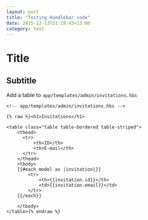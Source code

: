 ```yaml
---
layout: post
title: "Testing Handlebar code"
date: 2015-12-13T21:19:43+13:00
category: test
---
```


# Title

## Subtitle


Add a table to `app/templates/admin/invitations.hbs`

```
<!-- app/templates/admin/invitations.hbs -->

{% raw %}<h1>Invitations</h1>

<table class="table table-bordered table-striped">
    <thead>
      <tr>
          <th>ID</th>
          <th>E-mail</th>
      </tr>
    </thead>
    <tbody>
    {{#each model as |invitation|}}
        <tr>
            <th>{{invitation.id}}</th>
            <td>{{invitation.email}}</td>
        </tr>
    {{/each}}

    </tbody>
</table>{% endraw %}
```
